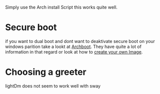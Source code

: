 



Simply use the Arch install Script this works quite well. 

# Secure boot

if you want to dual boot and dont want to deaktivate secure boot on your windows parition take a lookt at [Archboot](https://archboot.com/). They have quite a lot of information in that regard or look at how to [create your own Image](./creating-Image.md).



# Choosing a greeter

lightDm does not seem to work well with sway 
